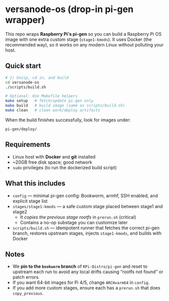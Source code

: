 
# versanode-os (drop-in pi-gen wrapper)

This repo wraps **Raspberry Pi's pi-gen** so you can build a Raspberry Pi OS image with one extra custom stage (`stage1-kmods`).
It uses Docker (the recommended way), so it works on any modern Linux without polluting your host.

## Quick start
```bash
# 1) Unzip, cd in, and build
cd versanode-os
./scripts/build.sh

# Optional: Use Makefile helpers
make setup   # fetch/update pi-gen only
make build   # build image (same as scripts/build.sh)
make clean   # clean work/deploy artifacts
```

When the build finishes successfully, look for images under:
```
pi-gen/deploy/
```

## Requirements
- Linux host with **Docker** and **git** installed
- ~20GB free disk space; good network
- `sudo` privileges (to run the dockerized build script)

## What this includes
- `config` — minimal pi-gen config: Bookworm, armhf, SSH enabled, and explicit stage list
- `stages/stage1-kmods` — a safe custom stage placed between stage1 and stage2
  - It *copies the previous stage rootfs* in `prerun.sh` (critical)
  - Contains a no-op substage you can customize later
- `scripts/build.sh` — idempotent runner that fetches the correct pi-gen branch, restores upstream stages, injects `stage1-kmods`, and builds with Docker

## Notes
- We **pin to the `bookworm` branch** of `RPi-Distro/pi-gen` and reset to upstream each run to avoid any local drifts causing “rootfs not found” or patch errors.
- If you want 64-bit images for Pi 4/5, change `ARCH=arm64` in `config`.
- If you add more custom stages, ensure each has a `prerun.sh` that does `copy_previous`.
